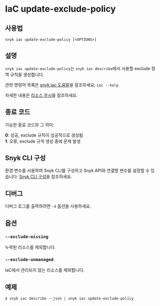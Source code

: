 # IaC update-exclude-policy

## 사용법

`snyk iac update-exclude-policy [<OPTIONS>]`

## 설명

`snyk iac update-exclude-policy`는 `snyk iac describe`에서 사용할 exclude 정책 규칙을 생성합니다.

관련 명령어 목록은 [snyk iac 도움말](iac.md)을 참조하세요; `iac --help`

자세한 내용은 [리소스 무시](https://docs.snyk.io/products/snyk-infrastructure-as-code/detect-drift-and-manually-created-resources/ignore-resources)를 참조하세요.

## 종료 코드

가능한 종료 코드와 그 의미:

**0**: 성공, exclude 규칙이 성공적으로 생성됨\
**1**: 오류, exclude 규칙 생성 중에 문제 발생

## Snyk CLI 구성

환경 변수를 사용하여 Snyk CLI를 구성하고 Snyk API와 연결할 변수를 설정할 수 있습니다. [Snyk CLI 구성](https://docs.snyk.io/snyk-cli/configure-the-snyk-cli)을 참조하세요.

## 디버그

디버그 로그를 출력하려면 `-d` 옵션을 사용하세요.

## 옵션

### `--exclude-missing`

누락된 리소스를 제외합니다.

### `--exclude-unmanaged`

IaC에서 관리되지 않는 리소스를 제외합니다.

## 예제

```
$ snyk iac describe --json | snyk iac update-exclude-policy
```